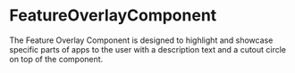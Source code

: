 FeatureOverlayComponent
=======================

The Feature Overlay Component is designed to highlight and showcase specific parts of apps to the user with a description text and a cutout circle on top of the component. 

